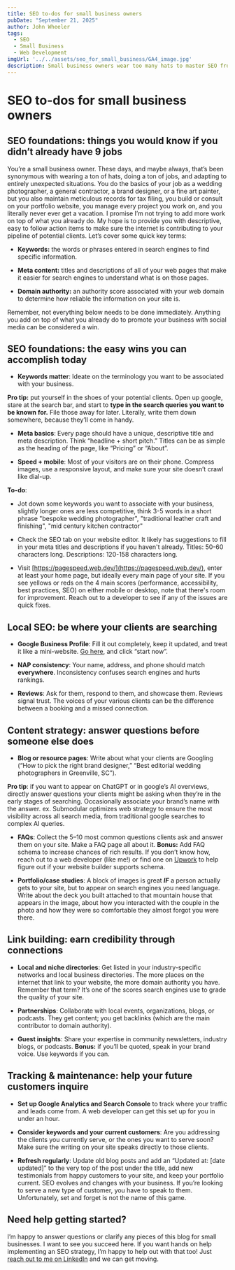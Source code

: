 ```yaml
---
title: SEO to-dos for small business owners
pubDate: "September 21, 2025"
author: John Wheeler
tags:
  - SEO
  - Small Business
  - Web Development
imgUrl: '../../assets/seo_for_small_business/GA4_image.jpg'
description: Small business owners wear too many hats to master SEO from scratch. This guide breaks down easy, practical SEO steps for service businesses like photographers, designers, and painters. Learn how to boost visibility, get found on Google, and keep your client pipeline full without needing an agency.
---
```


# SEO to-dos for small business owners

## SEO foundations: things you would know if you didn’t already have 9 jobs

You’re a small business owner. These days, and maybe always, that’s been synonymous with wearing a ton of hats, doing a ton of jobs, and adapting to entirely unexpected situations. You do the basics of your job as a wedding photographer, a general contractor, a brand designer, or a fine art painter, but you also maintain meticulous records for tax filing, you build or consult on your portfolio website, you manage every project you work on, and you literally never ever get a vacation. I promise I’m not trying to add more work on top of what you already do. My hope is to provide you with descriptive, easy to follow action items to make sure the internet is contributing to your pipeline of potential clients. Let’s cover some quick key terms:

*   **Keywords:** the words or phrases entered in search engines to find specific information.
    
*   **Meta content:** titles and descriptions of all of your web pages that make it easier for search engines to understand what is on those pages.
    
*   **Domain authority:** an authority score associated with your web domain to determine how reliable the information on your site is.
    

Remember, not everything below needs to be done immediately. Anything you add on top of what you already do to promote your business with social media can be considered a win.

## SEO foundations: the easy wins you can accomplish today

*   **Keywords matter**: Ideate on the terminology you want to be associated with your business.
    

**Pro tip:** put yourself in the shoes of your potential clients. Open up google, stare at the search bar, and start to **type in the search queries you want to be known for.** File those away for later. Literally, write them down somewhere, because they’ll come in handy.

*   **Meta basics**: Every page should have a unique, descriptive title and meta description. Think “headline + short pitch.” Titles can be as simple as the heading of the page, like “Pricing” or “About”.
    
*   **Speed + mobile**: Most of your visitors are on their phone. Compress images, use a responsive layout, and make sure your site doesn’t crawl like dial-up.

**To-do**:

*   Jot down some keywords you want to associate with your business, slightly longer ones are less competitive, think 3-5 words in a short phrase "bespoke wedding photographer", "traditional leather craft and finishing", "mid century kitchen contractor"

*   Check the SEO tab on your website editor. It likely has suggestions to fill in your meta titles and descriptions if you haven't already. Titles: 50-60 characters long. Descriptions: 120-158 characters long.

*   Visit [https://pagespeed.web.dev/](https://pagespeed.web.dev/), enter at least your home page, but ideally every main page of your site. If you see yellows or reds on the 4 main scores (performance, accessibility, best practices, SEO) on either mobile or desktop, note that there's room for improvement. Reach out to a developer to see if any of the issues are quick fixes.
    

## Local SEO: be where your clients are searching

*   **Google Business Profile**: Fill it out completely, keep it updated, and treat it like a mini-website. [Go here](https://business.google.com/en-all/business-profile/), and click “start now”.
    
*   **NAP consistency**: Your name, address, and phone should match **everywhere**. Inconsistency confuses search engines and hurts rankings.
    
*   **Reviews**: Ask for them, respond to them, and showcase them. Reviews signal trust. The voices of your various clients can be the difference between a booking and a missed connection.
    

## Content strategy: answer questions before someone else does

*   **Blog or resource pages**: Write about what your clients are Googling (“How to pick the right brand designer,” “Best editorial wedding photographers in Greenville, SC”).
    

**Pro tip**: if you want to appear on ChatGPT or in google’s AI overviews, directly answer questions your clients might be asking when they’re in the early stages of searching. Occasionally associate your brand’s name with the answer. ex. Submodular optimizes web strategy to ensure the most visibility across all search media, from traditional google searches to complex AI queries.

*   **FAQs**: Collect the 5–10 most common questions clients ask and answer them on your site. Make a FAQ page all about it. **Bonus:** Add FAQ schema to increase chances of rich results. If you don’t know how, reach out to a web developer (like me!) or find one on [Upwork](https://www.upwork.com/) to help figure out if your website builder supports schema.
    
*   **Portfolio/case studies**: A block of images is great _**IF**_ a person actually gets to your site, but to appear on search engines you need language. Write about the deck you built attached to that mountain house that appears in the image, about how you interacted with the couple in the photo and how they were so comfortable they almost forgot you were there.
    

## Link building: earn credibility through connections

*   **Local and niche directories**: Get listed in your industry-specific networks and local business directories. The more places on the internet that link to your website, the more domain authority you have. Remember that term? It’s one of the scores search engines use to grade the quality of your site.
    
*   **Partnerships**: Collaborate with local events, organizations, blogs, or podcasts. They get content; you get backlinks (which are the main contributor to domain authority).
    
*   **Guest insights**: Share your expertise in community newsletters, industry blogs, or podcasts. **Bonus:** if you’ll be quoted, speak in your brand voice. Use keywords if you can.
    

## Tracking & maintenance: help your future customers inquire

*   **Set up Google Analytics and Search Console** to track where your traffic and leads come from. A web developer can get this set up for you in under an hour.
    
*   **Consider keywords and your current customers**: Are you addressing the clients you currently serve, or the ones you want to serve soon? Make sure the writing on your site speaks directly to those clients.
    
*   **Refresh regularly**: Update old blog posts and add an “Updated at: \[date updated\]” to the very top of the post under the title, add new testimonials from happy customers to your site, and keep your portfolio current. SEO evolves and changes with your business. If you’re looking to serve a new type of customer, you have to speak to them. Unfortunately, set and forget is not the name of this game.
    

## Need help getting started?

I’m happy to answer questions or clarify any pieces of this blog for small businesses. I want to see you succeed here. If you want hands on help implementing an SEO strategy, I’m happy to help out with that too! Just [reach out to me on LinkedIn](https://www.linkedin.com/in/john-wheeler-5697431b9/) and we can get moving.
